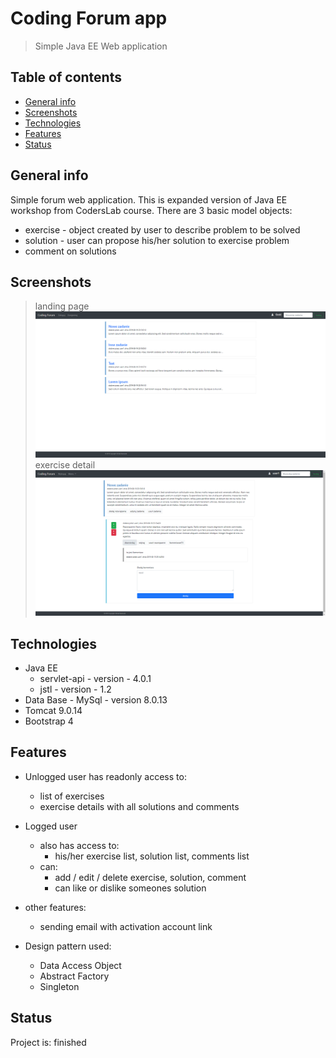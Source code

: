 # Coding Forum app
> Simple Java EE Web application 

## Table of contents
* [General info](#general-info)
* [Screenshots](#screenshots)
* [Technologies](#technologies)
* [Features](#features)
* [Status](#status)

## General info
Simple forum web application. This is expanded version of Java EE workshop from CodersLab course.
There are 3 basic model objects:
* exercise - object created by user to describe problem to be solved
* solution - user can propose his/her solution to exercise problem
* comment on solutions

## Screenshots
>landing page
![landing page](img/landing_page.png)
>exercise detail
![admin panel](img/exercise.png)

## Technologies
* Java EE 
  - servlet-api - version - 4.0.1
  - jstl - version - 1.2
* Data Base - MySql - version 8.0.13
* Tomcat 9.0.14
* Bootstrap 4

## Features
* Unlogged user has readonly access to:
  - list of exercises
  - exercise details with all solutions and comments
* Logged user 
  - also has access to:
    - his/her exercise list, solution list, comments list
  - can:
    - add / edit / delete exercise, solution, comment
    - can like or dislike someones solution
* other features:
  - sending email with activation account link

* Design pattern used:
  - Data Access Object
  - Abstract Factory
  - Singleton  
## Status
Project is: finished